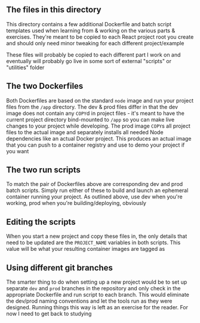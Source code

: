 ## The files in this directory

This directory contains a few additional Dockerfile and batch script templates
used when learning from & working on the various parts & exercises. They're
meant to be copied to each React project root you create and should only need
minor tweaking for each different project/example

These files will probably be copied to each different part I work on and
eventually will probably go live in some sort of external "scripts" or
"utilities" folder

## The two Dockerfiles

Both Dockerfiles are based on the standard `node` image and run your project
files from the `/app` directory. The dev & prod files differ in that the dev
image does not contain any `COPY`d in project files - it's meant to have the
current project directory bind-mounted to `/app` so you can make live changes
to your project while developing. The prod image `COPY`s all project files to
the actual image and separately installs all needed Node dependencies like an
actual Docker project. This produces an actual image that you can push to a
container registry and use to demo your project if you want

## The two run scripts

To match the pair of Dockerfiles above are corresponding dev and prod batch
scripts. Simply run either of these to build and launch an ephemeral container
running your project. As outlined above, use dev when you're working, prod
when you're building/deploying, obviously

## Editing the scripts

When you start a new project and copy these files in, the only details that
need to be updated are the `PROJECT_NAME` variables in both scripts. This value
will be what your resulting container images are tagged as

## Using different git branches

The smarter thing to do when setting up a new project would be to set up
separate `dev` and `prod` branches in the repository and only check in the
appropriate Dockerfile and run script to each branch. This would eliminate the
dev/prod naming conventions and let the tools run as they were designed.
Running things this way is left as an exercise for the reader. For now I need
to get back to studying